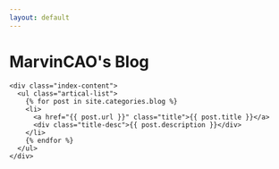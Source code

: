 ```yaml
---
layout: default
---
```


<body>
  <div class="index-wrapper">
    <div class="aside">
      <div class="info-card">
		<h1>MarvinCAO's Blog</h1>
      </div>
      <div id="particles-js">
	  </div>
    </div>

    <div class="index-content">
      <ul class="artical-list">
        {% for post in site.categories.blog %}
        <li>
          <a href="{{ post.url }}" class="title">{{ post.title }}</a>
          <div class="title-desc">{{ post.description }}</div>
        </li>
        {% endfor %}
      </ul>
    </div>
  </div>
</body>
